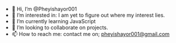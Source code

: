- 👋 Hi, I’m @Pheyishayor001
- 👀 I’m interested in: I am yet to figure out where my interest lies.
- 🌱 I’m currently learning JavaScript
- 💞️ I’m looking to collaborate on projects.
- 📫 How to reach me: contact me on; pheyishayor001@gmail.com

<!---
Pheyishayor001/Pheyishayor001 is a ✨ special ✨ repository because its `README.md` (this file) appears on your GitHub profile.
You can click the Preview link to take a look at your changes.
--->
